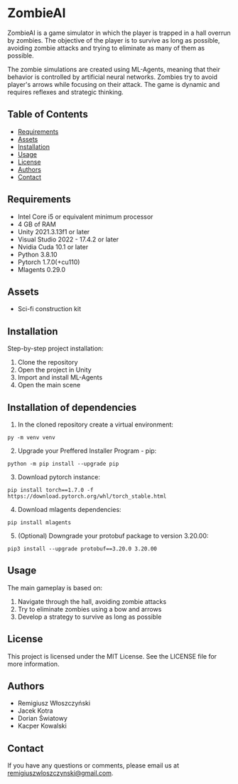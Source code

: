 # ZombieAI

ZombieAI is a game simulator in which the player is trapped in a hall overrun by zombies. The objective of the player is to survive as long as possible, avoiding zombie attacks and trying to eliminate as many of them as possible.

The zombie simulations are created using ML-Agents, meaning that their behavior is controlled by artificial neural networks. Zombies try to avoid player's arrows while focusing on their attack. The game is dynamic and requires reflexes and strategic thinking.

## Table of Contents
* [Requirements](#requirements)
* [Assets](#assets)
* [Installation](#installation)
* [Usage](#usage)
* [License](#license)
* [Authors](#authors)
* [Contact](#contact)
 
## Requirements
* Intel Core i5 or equivalent minimum processor
* 4 GB of RAM
* Unity 2021.3.13f1 or later
* Visual Studio 2022 - 17.4.2 or later
* Nvidia Cuda 10.1 or later
* Python 3.8.10
* Pytorch 1.7.0(+cu110)
* Mlagents 0.29.0

## Assets
* Sci-fi construction kit

## Installation

Step-by-step project installation:

1. Clone the repository
2. Open the project in Unity
3. Import and install ML-Agents
4. Open the main scene

## Installation of dependencies

1. In the cloned repository create a virtual environment:

`py -m venv venv`

2. Upgrade your Preffered Installer Program - pip:

`python -m pip install --upgrade pip`

3. Download pytorch instance:

`pip install torch==1.7.0 -f https://download.pytorch.org/whl/torch_stable.html`

4. Download mlagents dependencies:

`pip install mlagents`

5. (Optional) Downgrade your protobuf package to version 3.20.00:

`pip3 install --upgrade protobuf==3.20.0 3.20.00`

## Usage

The main gameplay is based on:

1. Navigate through the hall, avoiding zombie attacks
2. Try to eliminate zombies using a bow and arrows
3. Develop a strategy to survive as long as possible

## License

This project is licensed under the MIT License. See the LICENSE file for more information.

## Authors

- Remigiusz Włoszczyński
- Jacek Kotra
- Dorian Światowy
- Kacper Kowalski

## Contact

If you have any questions or comments, please email us at remigiuszwloszczynski@gmail.com.

